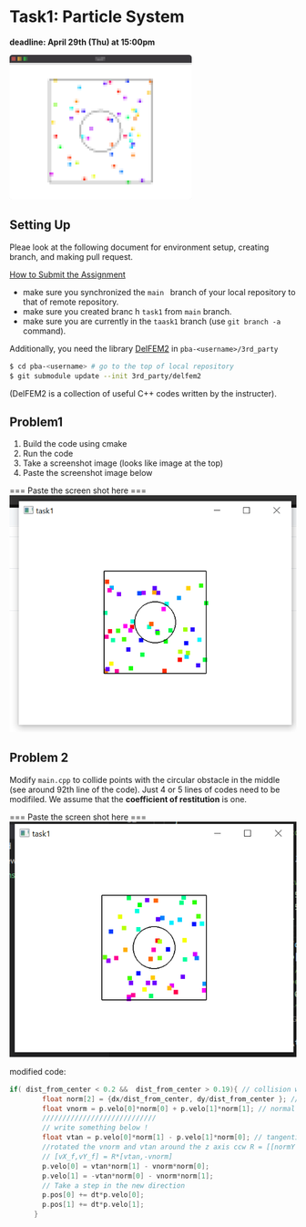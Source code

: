 # Task1: Particle System

**deadline: April 29th (Thu) at 15:00pm**

![task1_preview](task1_preview.png)


## Setting Up

Pleae look at the following document for environment setup, creating branch, and making pull request.

[How to Submit the Assignment](../doc/submit.md)

- make sure you synchronized the `main ` branch of your local repository  to that of remote repository.
- make sure you created branc h `task1` from `main` branch. 
- make sure you are currently in the `taask1` branch (use `git branch -a` command).
  

Additionally, you need the library [DelFEM2](https://github.com/nobuyuki83/delfem2) in `pba-<username>/3rd_party` 

```bash
$ cd pba-<username> # go to the top of local repository
$ git submodule update --init 3rd_party/delfem2
```

(DelFEM2 is a collection of useful C++ codes written by the instructer).



## Problem1

1. Build the code using cmake 
2. Run the code
3. Take a screenshot image (looks like image at the top)
4. Paste the screenshot image below

   

=== Paste the screen shot here ===
![task1_problem 1](task1_screenshot.PNG)


## Problem 2

Modify `main.cpp` to collide points with the circular obstacle in the middle (see around 92th line of the code). Just 4 or 5 lines of codes need to be modifiled. We assume that the **coefficient of restitution** is one.


=== Paste the screen shot here  ===
![task1_problem 2](task1_screenshot_collision.PNG)

modified code:

```C++
if( dist_from_center < 0.2 &&  dist_from_center > 0.19){ // collision with obstacle (inside and outside)
        float norm[2] = {dx/dist_from_center, dy/dist_from_center }; // unit normal vector of the circle
        float vnorm = p.velo[0]*norm[0] + p.velo[1]*norm[1]; // normal component of the velocity
        ////////////////////////////
        // write something below !
        float vtan = p.velo[0]*norm[1] - p.velo[1]*norm[0]; // tangential component of the velocity
        //rotated the vnorm and vtan around the z axis ccw R = [[normY normX],[-normX normY]]
        // [vX_f,vY_f] = R*[vtan,-vnorm] 
        p.velo[0] = vtan*norm[1] - vnorm*norm[0];   
        p.velo[1] = -vtan*norm[0] - vnorm*norm[1];   
        // Take a step in the new direction
        p.pos[0] += dt*p.velo[0];
        p.pos[1] += dt*p.velo[1];
      }
```

